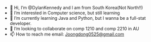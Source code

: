 - 👋 Hi, I’m @DylanKennedy and I am from South Korea(Not North!!)
- 👀 I’m interested in Computer science, but still learning 
- 🌱 I’m currently learning Java and Python, but I wanna be a full-stat developer.
- 💞️ I’m looking to collaborate on comp 1210 and comp 2210 in AU
- 📫 How to reach me
      email: Joongdong0525@gmail.com

<!---
DylanKennedy/DylanKennedy is a ✨ special ✨ repository because its `README.md` (this file) appears on your GitHub profile.
You can click the Preview link to take a look at your changes.
--->
